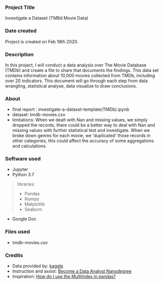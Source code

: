 ### Project Title
Investigate a Dataset (TMBd Movie Data)

### Date created
Project is created on Feb 18th 2020.

### Description
In this project, I will conduct a data analysis over The Movie Database (TMDb) and create a file to share that documents the findings. This data set contains information about 10,000 movies collected from TMDb, including over 20 indicators. This document will go through each step from data wrangling, statistical analyse, data visualize to draw conclusions.

### About
+ final report : investigate-a-dataset-template(TMDb).ipynb
+ dataset: tmdb-movies.csv
+ limitations: When we dealt with Nan and missing values, we simply dropped the records, there could be a better way to deal with Nan and missing values with further statistical test and investigate.
When we broke down genres for each movie, we 'duplicated' those records in other categories, this could affect the accuracy of some aggregations and calculations.

### Software used
+ Jupyter
+ Python 3.7
> libraries:
> + Pandas
> + Numpy
> + Matplotlib
> + Seaborn
+ Google Doc
### Files used
+ tmdb-movies.csv

### Credits
+ Data provided by: [kaggle](https://www.kaggle.com/tmdb/tmdb-movie-metadata)
+ Instruction and assist: [Become a Data Analyst Nanodegree](https://www.udacity.com/course/data-analyst-nanodegree--nd002)
+ Inspiration: [How do I use the MultiIndex in pandas?](https://youtu.be/tcRGa2soc-c)
